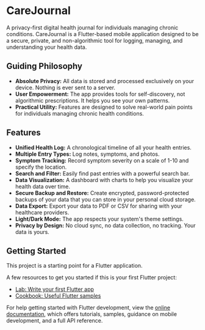 # CareJournal

A privacy-first digital health journal for individuals managing chronic conditions. CareJournal is a Flutter-based mobile application designed to be a secure, private, and non-algorithmic tool for logging, managing, and understanding your health data.

## Guiding Philosophy

-   **Absolute Privacy:** All data is stored and processed exclusively on your device. Nothing is ever sent to a server.
-   **User Empowerment:** The app provides tools for self-discovery, not algorithmic prescriptions. It helps you see your own patterns.
-   **Practical Utility:** Features are designed to solve real-world pain points for individuals managing chronic health conditions.

## Features

-   **Unified Health Log:** A chronological timeline of all your health entries.
-   **Multiple Entry Types:** Log notes, symptoms, and photos.
-   **Symptom Tracking:** Record symptom severity on a scale of 1-10 and specify the location.
-   **Search and Filter:** Easily find past entries with a powerful search bar.
-   **Data Visualization:** A dashboard with charts to help you visualize your health data over time.
-   **Secure Backup and Restore:** Create encrypted, password-protected backups of your data that you can store in your personal cloud storage.
-   **Data Export:** Export your data to PDF or CSV for sharing with your healthcare providers.
-   **Light/Dark Mode:** The app respects your system's theme settings.
-   **Privacy by Design:** No cloud sync, no data collection, no tracking. Your data is yours.

## Getting Started

This project is a starting point for a Flutter application.

A few resources to get you started if this is your first Flutter project:

-   [Lab: Write your first Flutter app](https://docs.flutter.dev/get-started/codelab)
-   [Cookbook: Useful Flutter samples](https://docs.flutter.dev/cookbook)

For help getting started with Flutter development, view the
[online documentation](https://docs.flutter.dev/), which offers tutorials,
samples, guidance on mobile development, and a full API reference.